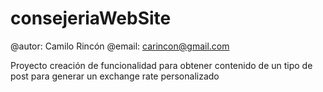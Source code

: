 # consejeriaWebSite
 @autor: Camilo Rincón
 @email: carincon@gmail.com

 Proyecto creación de funcionalidad para obtener contenido de un tipo de post para generar un exchange rate personalizado
